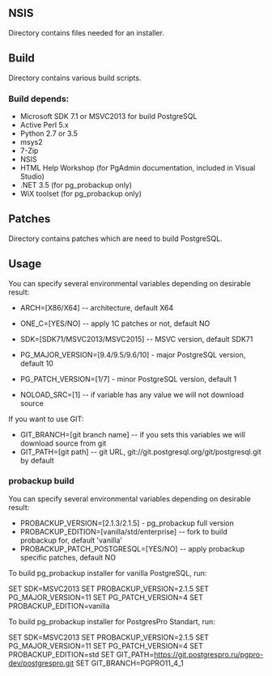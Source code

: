 ## NSIS

Directory contains files needed for an installer.

## Build

Directory contains various build scripts.

### Build depends:

* Microsoft SDK 7.1 or MSVC2013 for build PostgreSQL
* Active Perl 5.x
* Python 2.7 or 3.5
* msys2
* 7-Zip
* NSIS
* HTML Help Workshop (for PgAdmin documentation, included in Visual Studio)
* .NET 3.5 (for pg_probackup only)
* WiX toolset (for pg_probackup only)

## Patches

Directory contains patches which are need to build PostgreSQL.

## Usage
You can specify several environmental variables depending on desirable result:

* ARCH=[X86/X64] -- architecture, default X64
* ONE_C=[YES/NO] -- apply 1C patches or not, default NO
* SDK=[SDK71/MSVC2013/MSVC2015] -- MSVC version, default SDK71
* PG_MAJOR_VERSION=[9.4/9.5/9.6/10] - major PostgreSQL version, default 10
* PG_PATCH_VERSION=[1/7] - minor PostgreSQL version, default 1

* NOLOAD_SRC=[1] -- if variable has any value we will not download source

If you want to use GIT:

* GIT_BRANCH=[git branch name] -- if you sets this variables we will download source from git
* GIT_PATH=[git path] -- git URL, git://git.postgresql.org/git/postgresql.git by default

### probackup build
You can specify several environmental variables depending on desirable result:

* PROBACKUP_VERSION=[2.1.3/2.1.5] - pg_probackup full version
* PROBACKUP_EDITION=[vanilla/std/enterprise] -- fork to build probackup for, default 'vanilla'
* PROBACKUP_PATCH_POSTGRESQL=[YES/NO] -- apply probackup specific patches, default NO

To build pg_probackup installer for vanilla PostgreSQL, run:

SET SDK=MSVC2013
SET PROBACKUP_VERSION=2.1.5
SET PG_MAJOR_VERSION=11
SET PG_PATCH_VERSION=4
SET PROBACKUP_EDITION=vanilla

To build pg_probackup installer for PostgresPro Standart, run:

SET SDK=MSVC2013
SET PROBACKUP_VERSION=2.1.5
SET PG_MAJOR_VERSION=11
SET PG_PATCH_VERSION=4
SET PROBACKUP_EDITION=std
SET GIT_PATH=https://git.postgrespro.ru/pgpro-dev/postgrespro.git
SET GIT_BRANCH=PGPRO11_4_1
